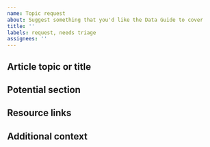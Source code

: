 ```yaml
---
name: Topic request
about: Suggest something that you'd like the Data Guide to cover
title: ''
labels: request, needs triage
assignees: ''
---
```


## Article topic or title

<!-- A clear and concise description of what topic you'd like to see covered. -->

## Potential section

<!-- Where should the new article be added? -->

## Resource links

<!-- Any links to applicable documentation, descriptions, or examples.  -->

## Additional context

<!-- Add any other context about the article request here. -->
